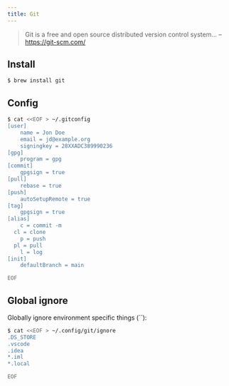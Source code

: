 ```yaml
---
title: Git
---
```


> Git is a free and open source distributed version control system...
> – https://git-scm.com/


## Install

```sh
$ brew install git
```

## Config

```sh
$ cat <<EOF > ~/.gitconfig
[user]
	name = Jon Doe
	email = jd@example.org
	signingkey = 28XXADC389990236
[gpg]
	program = gpg
[commit]
	gpgsign = true
[pull]
	rebase = true
[push]
	autoSetupRemote = true
[tag]
	gpgsign = true
[alias]
	c = commit -m
  cl = clone
	p = push
  pl = pull
	l = log
[init]
	defaultBranch = main

EOF
```

## Global ignore

Globally ignore environment specific things (``):

```sh
$ cat <<EOF > ~/.config/git/ignore
.DS_STORE
.vscode
.idea
*.iml
*.local

EOF
```
